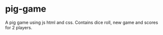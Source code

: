 # pig-game
A pig game using js html and css.
Contains dice roll, new game and scores for 2 players.
